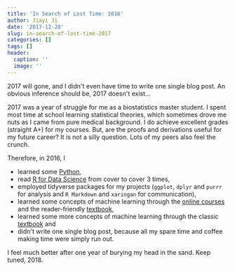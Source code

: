 ```yaml
---
title: 'In Search of Lost Time: 2016'
author: Jiayi Ji
date: '2017-12-28'
slug: in-search-of-lost-time-2017
categories: []
tags: []
header:
  caption: ''
  image: ''
---
```


2017 will gone, and I didn't even have time to write one single blog post. An obvious inference should be, 2017 doesn't exist... <!--more--> 

2017 was a year of struggle for me as a biostatistics master student. I spent most time at school learning statistical theories, which sometimes drove me nuts as I came from pure medical background. I do achieve excellent grades (straight A+) for my courses. But, are the proofs and derivations useful for my future career? It is not a silly question. Lots of my peers also feel the crunch.

Therefore, in 2016, I 

* learned some [Python](https://www.datacamp.com/profile/11307120163),
* read [R for Data Science](http://r4ds.had.co.nz/) from cover to cover 3 times,
* employed tidyverse packages for my projects (`ggplot`, `dplyr` and `purrr` for analysis and `R Markdown` and `xaringan` for communication),
* learned some concepts of machine learning through the [online courses](https://lagunita.stanford.edu/courses/HumanitiesSciences/StatLearning/Winter2016/about) and the reader-friendly [textbook](http://www-bcf.usc.edu/~gareth/ISL/),
* learned some more concepts of machine learning through the classic [textbook](https://web.stanford.edu/~hastie/ElemStatLearn/) and
* didn't write one single blog post, because all my spare time and coffee making time were simply run out.

I feel much better after one year of burying my head in the sand. Keep tuned, 2018.
